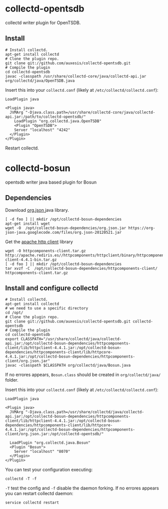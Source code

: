 # collectd-opentsdb

collectd writer plugin for OpenTSDB.

Install
-------
    # Install collectd.
    apt-get install collectd
    # Clone the plugin repo.
    git clone git://github.com/auxesis/collectd-opentsdb.git
    # Compile the plugin
    cd collectd-opentsdb
    javac -classpath /usr/share/collectd-core/java/collectd-api.jar org/collectd/java/OpenTSDB.java


Insert this into your `collectd.conf` (likely at `/etc/collectd/collectd.conf`):

    LoadPlugin java

    <Plugin java>
      JVMArg "-Djava.class.path=/usr/share/collectd-core/java/collectd-api.jar:/path/to/collectd-opentsdb/"
        LoadPlugin "org.collectd.java.OpenTSDB"
        <Plugin "OpenTSDB">
        Server "localhost" "4242"
      </Plugin>
    </Plugin>

Restart collectd.

# collectd-bosun

opentsdb writer java based plugin for Bosun

Dependencies
-------
Download [ org.json ](https://org-json-java.googlecode.com/files/org.json-20120521.jar) java library.

    [ -d foo ] || mkdir /opt/collectd-bosun-dependencies
    apt-get install wget
    wget -O  /opt/collectd-bosun-dependencies/org.json.jar https://org-json-java.googlecode.com/files/org.json-20120521.jar

Get the [apache http client]( http://hc.apache.org/downloads.cgi) library

    wget -O httpcomponents-client.tar.gz  http://apache.rediris.es//httpcomponents/httpclient/binary/httpcomponents-client-4.4.1-bin.tar.gz
    [ -d foo ] || mkdir /opt/collectd-bosun-dependencies
    tar xvzf -C  /opt/collectd-bosun-dependencies/httpcomponents-client/ httpcomponents-client.tar.gz

Install and configure collectd
-------

    # Install collectd.
    apt-get install collectd
    # we need to use a specific directory
    cd /opt/
    # Clone the plugin repo.
    git clone git://github.com/auxesis/collectd-opentsdb.git collectd-opentsdb
    # Compile the plugin
    cd collectd-opentsdb
    export CLASSPATH="/usr/share/collectd/java/collectd-api.jar:/opt/collectd-bosun-dependencies/httpcomponents-client/lib/httpclient-4.4.1.jar:/opt/collectd-bosun-dependencies/httpcomponents-client/lib/httpcore-4.4.1.jar:/opt/collectd-bosun-dependencies/httpcomponents-client/org.json.jar"
    javac -classpath $CLASSPATH org/collectd/java/Bosun.java

If no errores appears, `Bosun.class` should be created in `org/collectd/java/` folder.

Insert this into your `collectd.conf` (likely at `/etc/collectd/collectd.conf`):

    LoadPlugin java

    <Plugin java>
      JVMArg "-Djava.class.path=/usr/share/collectd/java/collectd-api.jar:/opt/collectd-bosun-dependencies/httpcomponents-client/lib/httpclient-4.4.1.jar:/opt/collectd-bosun-dependencies/httpcomponents-client/lib/httpcore-4.4.1.jar:/opt/collectd-bosun-dependencies/httpcomponents-client/org.json.jar:/opt/collectd-opentsdb/"

      LoadPlugin "org.collectd.java.Bosun"
      <Plugin "Bosun">
        Server "localhost" "8070"
      </Plugin>
    </Plugin>
You can test your configuration executing:

    collectd -T -f

`-T` test the config and `-f` disable the daemon forking. If no errores appears you can restart collectd daemon:

    service collectd restart
